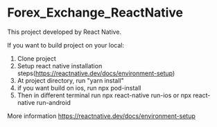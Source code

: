 # Forex_Exchange_ReactNative

This project developed by React Native.

If you want to build project on your local:
  1) Clone project
  2) Setup react native installation steps(https://reactnative.dev/docs/environment-setup)
  3) At project directory, run "yarn install"
  4) if you want build on ios, run npx pod-install
  5) Then in different terminal run npx react-native run-ios or npx react-native run-android
 
More information https://reactnative.dev/docs/environment-setup
